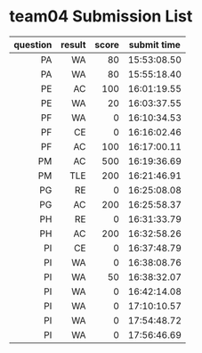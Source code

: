 # team04 Submission List
question | result | score | submit time
----:|----:|-----:|-----
PA | WA | 80 | 15:53:08.50 
PA | WA | 80 | 15:55:18.40 
PE | AC | 100 | 16:01:19.55 
PE | WA | 20 | 16:03:37.55 
PF | WA | 0 | 16:10:34.53 
PF | CE | 0 | 16:16:02.46 
PF | AC | 100 | 16:17:00.11 
PM | AC | 500 | 16:19:36.69 
PM | TLE | 200 | 16:21:46.91 
PG | RE | 0 | 16:25:08.08 
PG | AC | 200 | 16:25:58.37 
PH | RE | 0 | 16:31:33.79 
PH | AC | 200 | 16:32:58.26 
PI | CE | 0 | 16:37:48.79 
PI | WA | 0 | 16:38:08.76 
PI | WA | 50 | 16:38:32.07 
PI | WA | 0 | 16:42:14.08 
PI | WA | 0 | 17:10:10.57 
PI | WA | 0 | 17:54:48.72 
PI | WA | 0 | 17:56:46.69 

